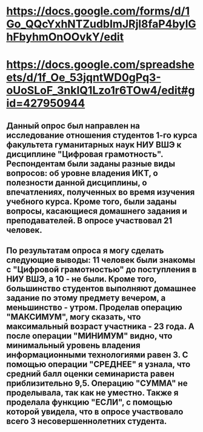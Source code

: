 # https://docs.google.com/forms/d/1Go_QQcYxhNTZudbImJRjl8faP4bylGhFbyhmOnOOvkY/edit
# https://docs.google.com/spreadsheets/d/1f_Oe_53jqntWD0gPq3-oUoSLoF_3nkIQ1Lzo1r6TOw4/edit#gid=427950944
## Данный опрос был направлен на исследование отношения студентов 1-го курса факультета гуманитарных наук НИУ ВШЭ к дисциплине "Цифровая грамотность". Респондентам были заданы разные виды вопросов: об уровне владения ИКТ, о полезности данной дисциплины, о впечатлениях, полученных во время изучения учебного курса. Кроме того, были заданы вопросы, касающиеся домашнего задания и преподавателей. В опросе участвовал 21 человек.
## По результатам опроса я могу сделать следующие выводы: 11 человек были знакомы с "Цифровой грамотностью" до поступления в НИУ ВШЭ, а 10 - не были. Кроме того, большинство студентов выполняют домашнее задание по этому предмету вечером, а меньшинство - утром. Проделав операцию "МАКСИМУМ", могу сказать, что максимальный возраст участника - 23 года. А после операции "МИНИМУМ" видно, что минимальный уровень владения информационными технологиями равен 3. С помощью операции "СРЕДНЕЕ" я узнала, что средний балл оценки семинариста равен приблизительно 9,5. Операцию "СУММА" не проделывала, так как не уместно. Также я проделала функцию "ЕСЛИ", с помощью которой увидела, что в опросе участвовало всего 3 несовершеннолетних студента.
